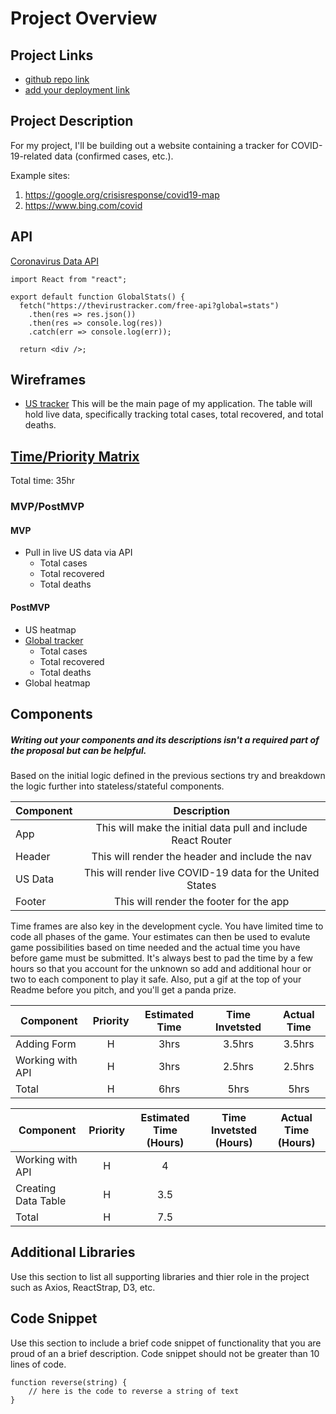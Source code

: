 # Project Overview

## Project Links

- [github repo link](https://github.com/carlynicholson/react-project)
- [add your deployment link]()

## Project Description

For my project, I'll be building out a website containing a tracker for COVID-19-related data (confirmed cases, etc.). 

Example sites:
1. https://google.org/crisisresponse/covid19-map
2. https://www.bing.com/covid


## API

[Coronavirus Data API](https://thevirustracker.com/api)


```
import React from "react";

export default function GlobalStats() {
  fetch("https://thevirustracker.com/free-api?global=stats")
    .then(res => res.json())
    .then(res => console.log(res))
    .catch(err => console.log(err));

  return <div />;
```


## Wireframes

- [US tracker](https://res.cloudinary.com/df6sigxz7/image/upload/v1585277946/covid-tracker/project-worksheet/main.png)
This will be the main page of my application. The table will hold live data, specifically tracking total cases, total recovered, and total deaths. 


## [Time/Priority Matrix](https://res.cloudinary.com/df6sigxz7/image/upload/v1585278437/covid-tracker/project-worksheet/priority_matrix.png)

Total time: 35hr

### MVP/PostMVP

#### MVP 
- Pull in live US data via API
	- Total cases
	- Total recovered
	- Total deaths

#### PostMVP

- US heatmap
- [Global tracker](https://res.cloudinary.com/df6sigxz7/image/upload/v1585277946/covid-tracker/project-worksheet/global.png)
	- Total cases
	- Total recovered
	- Total deaths
- Global heatmap

## Components
##### Writing out your components and its descriptions isn't a required part of the proposal but can be helpful.

Based on the initial logic defined in the previous sections try and breakdown the logic further into stateless/stateful components. 

| Component | Description | 
| --- | :---: |  
| App | This will make the initial data pull and include React Router | 
| Header | This will render the header and include the nav | 
| US Data | This will render live COVID-19 data for the United States | 
| Footer | This will render the footer for the app | 


Time frames are also key in the development cycle.  You have limited time to code all phases of the game.  Your estimates can then be used to evalute game possibilities based on time needed and the actual time you have before game must be submitted. It's always best to pad the time by a few hours so that you account for the unknown so add and additional hour or two to each component to play it safe. Also, put a gif at the top of your Readme before you pitch, and you'll get a panda prize.

| Component | Priority | Estimated Time | Time Invetsted | Actual Time |
| --- | :---: |  :---: | :---: | :---: |
| Adding Form | H | 3hrs| 3.5hrs | 3.5hrs |
| Working with API | H | 3hrs| 2.5hrs | 2.5hrs |
| Total | H | 6hrs| 5hrs | 5hrs |

| Component | Priority | Estimated Time (Hours) | Time Invetsted (Hours) | Actual Time (Hours) |
| --- | :---: |  :---: | :---: | :---: |
| Working with API | H | 4 |   |   |
| Creating Data Table | H | 3.5 |   |   |
| Total | H | 7.5 |   |   |

## Additional Libraries
 Use this section to list all supporting libraries and thier role in the project such as Axios, ReactStrap, D3, etc. 

## Code Snippet

Use this section to include a brief code snippet of functionality that you are proud of an a brief description.  Code snippet should not be greater than 10 lines of code. 

```
function reverse(string) {
	// here is the code to reverse a string of text
}
```
